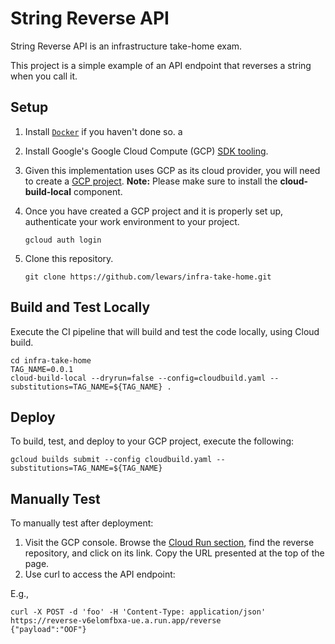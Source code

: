 # String Reverse API
String Reverse API is an infrastructure take-home exam. 

This project is a simple example of an API endpoint that reverses a string when you call it.


## Setup

1. Install [`Docker`][docker_setup] if you haven't done so.
a
1. Install Google's Google Cloud Compute (GCP) [SDK tooling][google_sdk_setup].

1. Given this implementation uses GCP as its cloud provider, you will
   need to create a [GCP project][gcp_console]. **Note:** Please make
   sure to install the **cloud-build-local** component.

1. Once you have created a GCP project and it is properly set up,
   authenticate your work environment to your project.

    ```
    gcloud auth login
    ```

1. Clone this repository.

    ```
    git clone https://github.com/lewars/infra-take-home.git
    ```

## Build and Test Locally

Execute the CI pipeline that will build and test the code locally, using Cloud build.

```
cd infra-take-home
TAG_NAME=0.0.1
cloud-build-local --dryrun=false --config=cloudbuild.yaml --substitutions=TAG_NAME=${TAG_NAME} .
```

## Deploy

To build, test, and deploy to your GCP project, execute the following:

```
gcloud builds submit --config cloudbuild.yaml --substitutions=TAG_NAME=${TAG_NAME}
```

## Manually Test

To manually test after deployment:
1. Visit the GCP console. Browse the [Cloud Run section][gcp_cloud_run], find the reverse repository, and click on its link.
Copy the URL presented at the top of the page.
1. Use curl to access the API endpoint:

E.g.,
```
curl -X POST -d 'foo' -H 'Content-Type: application/json'  https://reverse-v6elomfbxa-ue.a.run.app/reverse
{"payload":"OOF"}
```

[docker_setup]: https://docs.docker.com/engine/install/
[google_sdk_setup]: https://cloud.google.com/sdk/docs/install
[google_account_creation]: https://accounts.google.com/signup/v2/webcreateaccount?flowName=GlifWebSignIn&flowEntry=SignUp
[gcp_console]: https://console.cloud.google.com/
[gcp_cloud_run]: https://console.cloud.google.com/run

